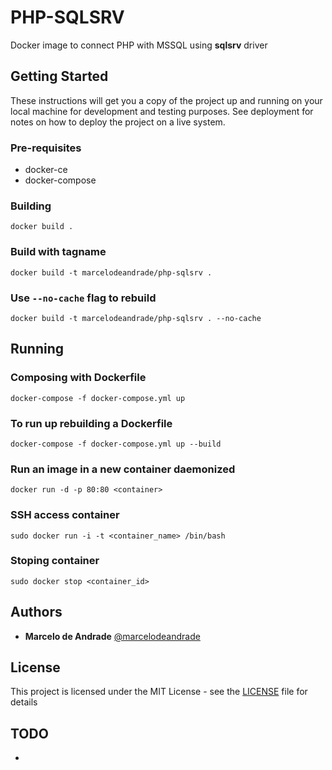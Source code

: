 # PHP-SQLSRV 

Docker image to connect PHP with MSSQL using **sqlsrv** driver

## Getting Started

These instructions will get you a copy of the project up and running on your local machine for development and testing purposes. See deployment for notes on how to deploy the project on a live system.

### Pre-requisites

- docker-ce
- docker-compose

### Building


```
docker build .
```

### Build with tagname
```
docker build -t marcelodeandrade/php-sqlsrv .
```
### Use `--no-cache` flag to rebuild
```
docker build -t marcelodeandrade/php-sqlsrv . --no-cache
```

## Running

### Composing with Dockerfile
```
docker-compose -f docker-compose.yml up
```

### To run up rebuilding a Dockerfile
```
docker-compose -f docker-compose.yml up --build
```

### Run an image in a new container daemonized
```
docker run -d -p 80:80 <container>
```

### SSH access container
```
sudo docker run -i -t <container_name> /bin/bash 
```

### Stoping container
```
sudo docker stop <container_id>
```

## Authors

* **Marcelo de Andrade** [@marcelodeandrade](https://github.com/marcelodeandrade)

## License

This project is licensed under the MIT License - see the [LICENSE](LICENSE) file for details

## TODO

* 
